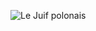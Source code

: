 ![Le Juif polonais](https://upload.wikimedia.org/wikipedia/commons/thumb/4/42/Red-and-green_macaw_%28Ara_chloropterus%29_juvenile.JPG/350px-Red-and-green_macaw_%28Ara_chloropterus%29_juvenile.JPG)